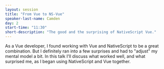 ```yaml
---
layout: session
title: "From Vue to NS-Vue"
speaker-last-name: Camden
day: 2
start-time: "11:30"
short-description: "The good and the surprising of NativeScript Vue."
---
```


As a Vue developer, I found working with Vue and NativeScript to be a great combination. But I definitely ran into a few surprises and had to "adjust" my mental model a bit. In this talk I'll discuss what worked well, and what surprised me, as I began using NativeScript and Vue together. 